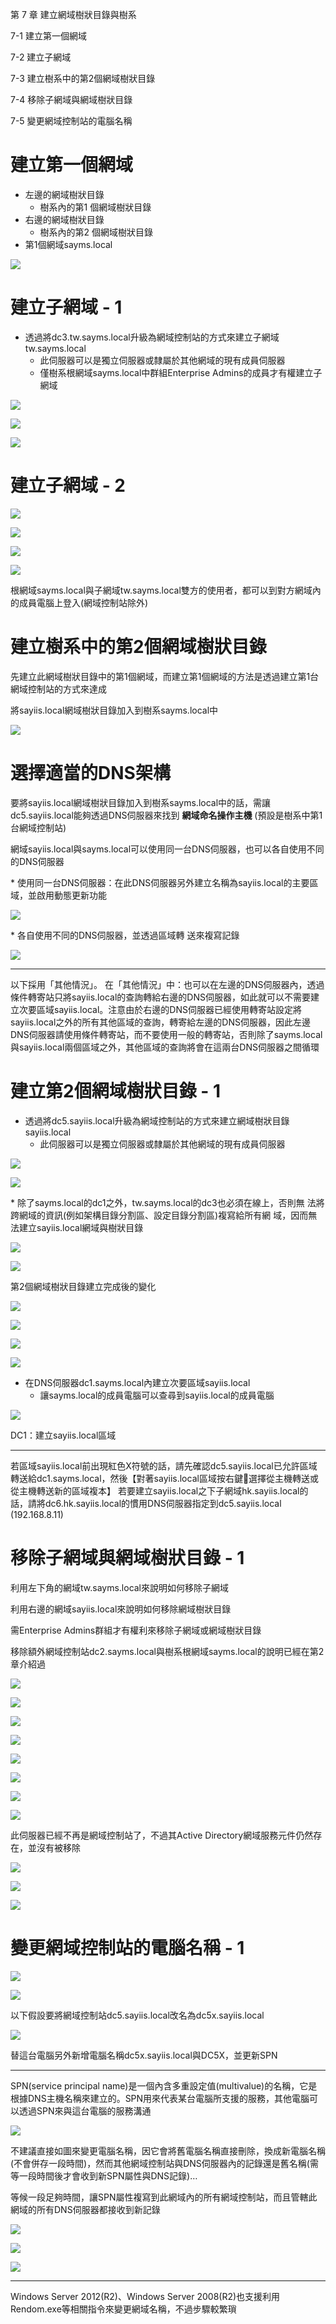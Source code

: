 第 7 章 建立網域樹狀目錄與樹系

7\-1 建立第一個網域

7\-2 建立子網域

7\-3 建立樹系中的第2個網域樹狀目錄

7\-4 移除子網域與網域樹狀目錄

7\-5 變更網域控制站的電腦名稱

# 建立第一個網域

* 左邊的網域樹狀目錄
  * 樹系內的第1 個網域樹狀目錄
* 右邊的網域樹狀目錄
  * 樹系內的第2 個網域樹狀目錄
* 第1個網域sayms\.local

![](WS2019AD%E5%BB%BA%E7%BD%AE%E5%AF%A6%E5%8B%99-CA259-Ch07-%E5%BB%BA%E7%AB%8B%E7%B6%B2%E5%9F%9F%E6%A8%B9%E7%8B%80%E7%9B%AE%E9%8C%84%E8%88%87%E6%A8%B9%E7%B3%BB_0.png)

# 建立子網域 - 1

* 透過將dc3\.tw\.sayms\.local升級為網域控制站的方式來建立子網域tw\.sayms\.local
  * 此伺服器可以是獨立伺服器或隸屬於其他網域的現有成員伺服器
  * 僅樹系根網域sayms\.local中群組Enterprise Admins的成員才有權建立子網域

![](WS2019AD%E5%BB%BA%E7%BD%AE%E5%AF%A6%E5%8B%99-CA259-Ch07-%E5%BB%BA%E7%AB%8B%E7%B6%B2%E5%9F%9F%E6%A8%B9%E7%8B%80%E7%9B%AE%E9%8C%84%E8%88%87%E6%A8%B9%E7%B3%BB_1.png)

![](WS2019AD%E5%BB%BA%E7%BD%AE%E5%AF%A6%E5%8B%99-CA259-Ch07-%E5%BB%BA%E7%AB%8B%E7%B6%B2%E5%9F%9F%E6%A8%B9%E7%8B%80%E7%9B%AE%E9%8C%84%E8%88%87%E6%A8%B9%E7%B3%BB_2.png)

![](WS2019AD%E5%BB%BA%E7%BD%AE%E5%AF%A6%E5%8B%99-CA259-Ch07-%E5%BB%BA%E7%AB%8B%E7%B6%B2%E5%9F%9F%E6%A8%B9%E7%8B%80%E7%9B%AE%E9%8C%84%E8%88%87%E6%A8%B9%E7%B3%BB_3.png)

# 建立子網域 - 2

![](WS2019AD%E5%BB%BA%E7%BD%AE%E5%AF%A6%E5%8B%99-CA259-Ch07-%E5%BB%BA%E7%AB%8B%E7%B6%B2%E5%9F%9F%E6%A8%B9%E7%8B%80%E7%9B%AE%E9%8C%84%E8%88%87%E6%A8%B9%E7%B3%BB_4.png)

![](WS2019AD%E5%BB%BA%E7%BD%AE%E5%AF%A6%E5%8B%99-CA259-Ch07-%E5%BB%BA%E7%AB%8B%E7%B6%B2%E5%9F%9F%E6%A8%B9%E7%8B%80%E7%9B%AE%E9%8C%84%E8%88%87%E6%A8%B9%E7%B3%BB_5.png)

![](WS2019AD%E5%BB%BA%E7%BD%AE%E5%AF%A6%E5%8B%99-CA259-Ch07-%E5%BB%BA%E7%AB%8B%E7%B6%B2%E5%9F%9F%E6%A8%B9%E7%8B%80%E7%9B%AE%E9%8C%84%E8%88%87%E6%A8%B9%E7%B3%BB_6.png)

![](WS2019AD%E5%BB%BA%E7%BD%AE%E5%AF%A6%E5%8B%99-CA259-Ch07-%E5%BB%BA%E7%AB%8B%E7%B6%B2%E5%9F%9F%E6%A8%B9%E7%8B%80%E7%9B%AE%E9%8C%84%E8%88%87%E6%A8%B9%E7%B3%BB_7.png)

根網域sayms\.local與子網域tw\.sayms\.local雙方的使用者，都可以到對方網域內的成員電腦上登入\(網域控制站除外\)

# 建立樹系中的第2個網域樹狀目錄

先建立此網域樹狀目錄中的第1個網域，而建立第1個網域的方法是透過建立第1台網域控制站的方式來達成

將sayiis\.local網域樹狀目錄加入到樹系sayms\.local中

![](WS2019AD%E5%BB%BA%E7%BD%AE%E5%AF%A6%E5%8B%99-CA259-Ch07-%E5%BB%BA%E7%AB%8B%E7%B6%B2%E5%9F%9F%E6%A8%B9%E7%8B%80%E7%9B%AE%E9%8C%84%E8%88%87%E6%A8%B9%E7%B3%BB_8.png)

# 選擇適當的DNS架構

要將sayiis\.local網域樹狀目錄加入到樹系sayms\.local中的話，需讓dc5\.sayiis\.local能夠透過DNS伺服器來找到 __網域命名操作主機__ \(預設是樹系中第1台網域控制站\)

網域sayiis\.local與sayms\.local可以使用同一台DNS伺服器，也可以各自使用不同的DNS伺服器

\* 使用同一台DNS伺服器：在此DNS伺服器另外建立名稱為sayiis\.local的主要區  域，並啟用動態更新功能

![](WS2019AD%E5%BB%BA%E7%BD%AE%E5%AF%A6%E5%8B%99-CA259-Ch07-%E5%BB%BA%E7%AB%8B%E7%B6%B2%E5%9F%9F%E6%A8%B9%E7%8B%80%E7%9B%AE%E9%8C%84%E8%88%87%E6%A8%B9%E7%B3%BB_9.png)

\* 各自使用不同的DNS伺服器，並透過區域轉  送來複寫記錄

![](WS2019AD%E5%BB%BA%E7%BD%AE%E5%AF%A6%E5%8B%99-CA259-Ch07-%E5%BB%BA%E7%AB%8B%E7%B6%B2%E5%9F%9F%E6%A8%B9%E7%8B%80%E7%9B%AE%E9%8C%84%E8%88%87%E6%A8%B9%E7%B3%BB_10.png)

---

以下採用「其他情況」。
在「其他情況」中：也可以在左邊的DNS伺服器內，透過條件轉寄站只將sayiis.local的查詢轉給右邊的DNS伺服器，如此就可以不需要建立次要區域sayiis.local。注意由於右邊的DNS伺服器已經使用轉寄站設定將sayiis.local之外的所有其他區域的查詢，轉寄給左邊的DNS伺服器，因此左邊DNS伺服器請使用條件轉寄站，而不要使用一般的轉寄站，否則除了sayms.local與sayiis.local兩個區域之外，其他區域的查詢將會在這兩台DNS伺服器之間循環

# 建立第2個網域樹狀目錄 - 1

* 透過將dc5\.sayiis\.local升級為網域控制站的方式來建立網域樹狀目錄sayiis\.local
  * 此伺服器可以是獨立伺服器或隸屬於其他網域的現有成員伺服器

![](WS2019AD%E5%BB%BA%E7%BD%AE%E5%AF%A6%E5%8B%99-CA259-Ch07-%E5%BB%BA%E7%AB%8B%E7%B6%B2%E5%9F%9F%E6%A8%B9%E7%8B%80%E7%9B%AE%E9%8C%84%E8%88%87%E6%A8%B9%E7%B3%BB_11.png)

![](WS2019AD%E5%BB%BA%E7%BD%AE%E5%AF%A6%E5%8B%99-CA259-Ch07-%E5%BB%BA%E7%AB%8B%E7%B6%B2%E5%9F%9F%E6%A8%B9%E7%8B%80%E7%9B%AE%E9%8C%84%E8%88%87%E6%A8%B9%E7%B3%BB_12.png)

\* 除了sayms\.local的dc1之外，tw\.sayms\.local的dc3也必須在線上，否則無   法將跨網域的資訊\(例如架構目錄分割區、設定目錄分割區\)複寫給所有網   域，因而無法建立sayiis\.local網域與樹狀目錄

![](WS2019AD%E5%BB%BA%E7%BD%AE%E5%AF%A6%E5%8B%99-CA259-Ch07-%E5%BB%BA%E7%AB%8B%E7%B6%B2%E5%9F%9F%E6%A8%B9%E7%8B%80%E7%9B%AE%E9%8C%84%E8%88%87%E6%A8%B9%E7%B3%BB_13.png)

![](WS2019AD%E5%BB%BA%E7%BD%AE%E5%AF%A6%E5%8B%99-CA259-Ch07-%E5%BB%BA%E7%AB%8B%E7%B6%B2%E5%9F%9F%E6%A8%B9%E7%8B%80%E7%9B%AE%E9%8C%84%E8%88%87%E6%A8%B9%E7%B3%BB_14.png)

第2個網域樹狀目錄建立完成後的變化

![](WS2019AD%E5%BB%BA%E7%BD%AE%E5%AF%A6%E5%8B%99-CA259-Ch07-%E5%BB%BA%E7%AB%8B%E7%B6%B2%E5%9F%9F%E6%A8%B9%E7%8B%80%E7%9B%AE%E9%8C%84%E8%88%87%E6%A8%B9%E7%B3%BB_15.png)

![](WS2019AD%E5%BB%BA%E7%BD%AE%E5%AF%A6%E5%8B%99-CA259-Ch07-%E5%BB%BA%E7%AB%8B%E7%B6%B2%E5%9F%9F%E6%A8%B9%E7%8B%80%E7%9B%AE%E9%8C%84%E8%88%87%E6%A8%B9%E7%B3%BB_16.png)

![](WS2019AD%E5%BB%BA%E7%BD%AE%E5%AF%A6%E5%8B%99-CA259-Ch07-%E5%BB%BA%E7%AB%8B%E7%B6%B2%E5%9F%9F%E6%A8%B9%E7%8B%80%E7%9B%AE%E9%8C%84%E8%88%87%E6%A8%B9%E7%B3%BB_17.png)

![](WS2019AD%E5%BB%BA%E7%BD%AE%E5%AF%A6%E5%8B%99-CA259-Ch07-%E5%BB%BA%E7%AB%8B%E7%B6%B2%E5%9F%9F%E6%A8%B9%E7%8B%80%E7%9B%AE%E9%8C%84%E8%88%87%E6%A8%B9%E7%B3%BB_18.png)

* 在DNS伺服器dc1\.sayms\.local內建立次要區域sayiis\.local
  * 讓sayms\.local的成員電腦可以查尋到sayiis\.local的成員電腦

![](WS2019AD%E5%BB%BA%E7%BD%AE%E5%AF%A6%E5%8B%99-CA259-Ch07-%E5%BB%BA%E7%AB%8B%E7%B6%B2%E5%9F%9F%E6%A8%B9%E7%8B%80%E7%9B%AE%E9%8C%84%E8%88%87%E6%A8%B9%E7%B3%BB_19.png)

DC1：建立sayiis\.local區域

---

若區域sayiis.local前出現紅色X符號的話，請先確認dc5.sayiis.local已允許區域轉送給dc1.sayms.local，然後【對著sayiis.local區域按右鍵選擇從主機轉送或從主機轉送新的區域複本】
若要建立sayiis.local之下子網域hk.sayiis.local的話，請將dc6.hk.sayiis.local的慣用DNS伺服器指定到dc5.sayiis.local (192.168.8.11)


# 移除子網域與網域樹狀目錄 - 1

利用左下角的網域tw\.sayms\.local來說明如何移除子網域

利用右邊的網域sayiis\.local來說明如何移除網域樹狀目錄

需Enterprise Admins群組才有權利來移除子網域或網域樹狀目錄

移除額外網域控制站dc2\.sayms\.local與樹系根網域sayms\.local的說明已經在第2章介紹過

![](WS2019AD%E5%BB%BA%E7%BD%AE%E5%AF%A6%E5%8B%99-CA259-Ch07-%E5%BB%BA%E7%AB%8B%E7%B6%B2%E5%9F%9F%E6%A8%B9%E7%8B%80%E7%9B%AE%E9%8C%84%E8%88%87%E6%A8%B9%E7%B3%BB_20.png)

![](WS2019AD%E5%BB%BA%E7%BD%AE%E5%AF%A6%E5%8B%99-CA259-Ch07-%E5%BB%BA%E7%AB%8B%E7%B6%B2%E5%9F%9F%E6%A8%B9%E7%8B%80%E7%9B%AE%E9%8C%84%E8%88%87%E6%A8%B9%E7%B3%BB_21.png)

![](WS2019AD%E5%BB%BA%E7%BD%AE%E5%AF%A6%E5%8B%99-CA259-Ch07-%E5%BB%BA%E7%AB%8B%E7%B6%B2%E5%9F%9F%E6%A8%B9%E7%8B%80%E7%9B%AE%E9%8C%84%E8%88%87%E6%A8%B9%E7%B3%BB_22.png)

![](WS2019AD%E5%BB%BA%E7%BD%AE%E5%AF%A6%E5%8B%99-CA259-Ch07-%E5%BB%BA%E7%AB%8B%E7%B6%B2%E5%9F%9F%E6%A8%B9%E7%8B%80%E7%9B%AE%E9%8C%84%E8%88%87%E6%A8%B9%E7%B3%BB_23.png)

![](WS2019AD%E5%BB%BA%E7%BD%AE%E5%AF%A6%E5%8B%99-CA259-Ch07-%E5%BB%BA%E7%AB%8B%E7%B6%B2%E5%9F%9F%E6%A8%B9%E7%8B%80%E7%9B%AE%E9%8C%84%E8%88%87%E6%A8%B9%E7%B3%BB_24.png)

![](WS2019AD%E5%BB%BA%E7%BD%AE%E5%AF%A6%E5%8B%99-CA259-Ch07-%E5%BB%BA%E7%AB%8B%E7%B6%B2%E5%9F%9F%E6%A8%B9%E7%8B%80%E7%9B%AE%E9%8C%84%E8%88%87%E6%A8%B9%E7%B3%BB_25.png)

![](WS2019AD%E5%BB%BA%E7%BD%AE%E5%AF%A6%E5%8B%99-CA259-Ch07-%E5%BB%BA%E7%AB%8B%E7%B6%B2%E5%9F%9F%E6%A8%B9%E7%8B%80%E7%9B%AE%E9%8C%84%E8%88%87%E6%A8%B9%E7%B3%BB_26.png)

![](WS2019AD%E5%BB%BA%E7%BD%AE%E5%AF%A6%E5%8B%99-CA259-Ch07-%E5%BB%BA%E7%AB%8B%E7%B6%B2%E5%9F%9F%E6%A8%B9%E7%8B%80%E7%9B%AE%E9%8C%84%E8%88%87%E6%A8%B9%E7%B3%BB_27.png)

此伺服器已經不再是網域控制站了，不過其Active Directory網域服務元件仍然存在，並沒有被移除

![](WS2019AD%E5%BB%BA%E7%BD%AE%E5%AF%A6%E5%8B%99-CA259-Ch07-%E5%BB%BA%E7%AB%8B%E7%B6%B2%E5%9F%9F%E6%A8%B9%E7%8B%80%E7%9B%AE%E9%8C%84%E8%88%87%E6%A8%B9%E7%B3%BB_28.png)

![](WS2019AD%E5%BB%BA%E7%BD%AE%E5%AF%A6%E5%8B%99-CA259-Ch07-%E5%BB%BA%E7%AB%8B%E7%B6%B2%E5%9F%9F%E6%A8%B9%E7%8B%80%E7%9B%AE%E9%8C%84%E8%88%87%E6%A8%B9%E7%B3%BB_29.png)

![](WS2019AD%E5%BB%BA%E7%BD%AE%E5%AF%A6%E5%8B%99-CA259-Ch07-%E5%BB%BA%E7%AB%8B%E7%B6%B2%E5%9F%9F%E6%A8%B9%E7%8B%80%E7%9B%AE%E9%8C%84%E8%88%87%E6%A8%B9%E7%B3%BB_30.png)

# 變更網域控制站的電腦名稱 - 1

![](WS2019AD%E5%BB%BA%E7%BD%AE%E5%AF%A6%E5%8B%99-CA259-Ch07-%E5%BB%BA%E7%AB%8B%E7%B6%B2%E5%9F%9F%E6%A8%B9%E7%8B%80%E7%9B%AE%E9%8C%84%E8%88%87%E6%A8%B9%E7%B3%BB_31.png)

![](WS2019AD%E5%BB%BA%E7%BD%AE%E5%AF%A6%E5%8B%99-CA259-Ch07-%E5%BB%BA%E7%AB%8B%E7%B6%B2%E5%9F%9F%E6%A8%B9%E7%8B%80%E7%9B%AE%E9%8C%84%E8%88%87%E6%A8%B9%E7%B3%BB_32.png)

以下假設要將網域控制站dc5\.sayiis\.local改名為dc5x\.sayiis\.local

![](WS2019AD%E5%BB%BA%E7%BD%AE%E5%AF%A6%E5%8B%99-CA259-Ch07-%E5%BB%BA%E7%AB%8B%E7%B6%B2%E5%9F%9F%E6%A8%B9%E7%8B%80%E7%9B%AE%E9%8C%84%E8%88%87%E6%A8%B9%E7%B3%BB_33.png)

替這台電腦另外新增電腦名稱dc5x\.sayiis\.local與DC5X，並更新SPN

---

SPN(service principal name)是一個內含多重設定值(multivalue)的名稱，它是根據DNS主機名稱來建立的。SPN用來代表某台電腦所支援的服務，其他電腦可以透過SPN來與這台電腦的服務溝通

![](WS2019AD%E5%BB%BA%E7%BD%AE%E5%AF%A6%E5%8B%99-CA259-Ch07-%E5%BB%BA%E7%AB%8B%E7%B6%B2%E5%9F%9F%E6%A8%B9%E7%8B%80%E7%9B%AE%E9%8C%84%E8%88%87%E6%A8%B9%E7%B3%BB_34.png)

不建議直接如圖來變更電腦名稱，因它會將舊電腦名稱直接刪除，換成新電腦名稱\(不會併存一段時間\)，然而其他網域控制站與DNS伺服器內的記錄還是舊名稱\(需等一段時間後才會收到新SPN屬性與DNS記錄\)…

等候一段足夠時間，讓SPN屬性複寫到此網域內的所有網域控制站，而且管轄此網域的所有DNS伺服器都接收到新記錄

![](WS2019AD%E5%BB%BA%E7%BD%AE%E5%AF%A6%E5%8B%99-CA259-Ch07-%E5%BB%BA%E7%AB%8B%E7%B6%B2%E5%9F%9F%E6%A8%B9%E7%8B%80%E7%9B%AE%E9%8C%84%E8%88%87%E6%A8%B9%E7%B3%BB_35.png)

![](WS2019AD%E5%BB%BA%E7%BD%AE%E5%AF%A6%E5%8B%99-CA259-Ch07-%E5%BB%BA%E7%AB%8B%E7%B6%B2%E5%9F%9F%E6%A8%B9%E7%8B%80%E7%9B%AE%E9%8C%84%E8%88%87%E6%A8%B9%E7%B3%BB_36.png)

![](WS2019AD%E5%BB%BA%E7%BD%AE%E5%AF%A6%E5%8B%99-CA259-Ch07-%E5%BB%BA%E7%AB%8B%E7%B6%B2%E5%9F%9F%E6%A8%B9%E7%8B%80%E7%9B%AE%E9%8C%84%E8%88%87%E6%A8%B9%E7%B3%BB_37.png)

---

Windows Server 2012(R2)、Windows Server 2008(R2)也支援利用Rendom.exe等相關指令來變更網域名稱，不過步驟較繁瑣

